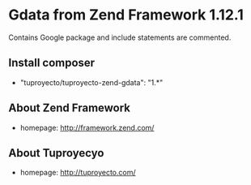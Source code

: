 # Gdata from Zend Framework 1.12.1

Contains Google package and include statements are commented.

## Install composer

- "tuproyecto/tuproyecto-zend-gdata": "1.*"

## About Zend Framework

- homepage: http://framework.zend.com/

## About Tuproyecyo

- homepage: http://tuproyecto.com/